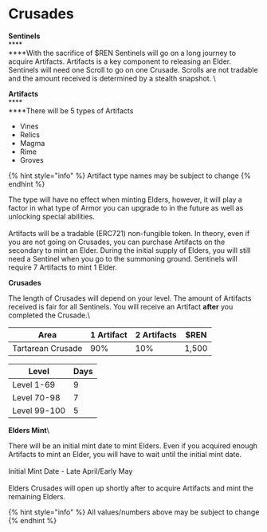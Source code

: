 # Crusades

**Sentinels**\
****\
****With the sacrifice of $REN Sentinels will go on a long journey to acquire Artifacts.  Artifacts is a key component to releasing an Elder. Sentinels will need one Scroll to go on one Crusade.  Scrolls are not tradable and the amount received is determined by a stealth snapshot. \


**Artifacts** \
****\
****There will be 5 types of Artifacts

* Vines
* Relics
* Magma
* Rime
* Groves

{% hint style="info" %}
Artifact type names may be subject to change
{% endhint %}

The type will have no effect when minting Elders, however, it will play a factor in what type of Armor you can upgrade to in the future as well as unlocking special abilities.\
\
Artifacts will be a tradable (ERC721) non-fungible token. In theory, even if you are not going on Crusades, you can purchase Artifacts on the secondary to mint an Elder.  During the initial supply of Elders, you will still need a Sentinel when you go to the summoning ground.  Sentinels will require 7 Artifacts to mint 1 Elder.&#x20;

**Crusades**

The length of Crusades will depend on your level.  The amount of Artifacts received is fair for all Sentinels.  You will receive an Artifact **after** you completed the Crusade.\


| Area              | 1 Artifact | 2 Artifacts | $REN  |
| ----------------- | ---------- | ----------- | ----- |
| Tartarean Crusade | 90%        | 10%         | 1,500 |

| Level        | Days |
| ------------ | ---- |
| Level 1-69   | 9    |
| Level 70-98  | 7    |
| Level 99-100 | 5    |

**Elders Mint**\


There will be an initial mint date to mint Elders.  Even if you acquired enough Artifacts to mint an Elder, you will have to wait until the initial mint date.\
\
Initial Mint Date - Late April/Early May\
\
Elders Crusades will open up shortly after to acquire Artifacts and mint the remaining Elders.

{% hint style="info" %}
All values/numbers above may be subject to change
{% endhint %}
